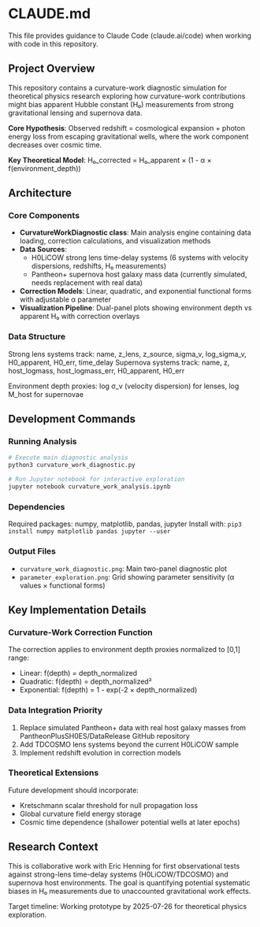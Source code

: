 # CLAUDE.md

This file provides guidance to Claude Code (claude.ai/code) when working with code in this repository.

## Project Overview

This repository contains a curvature-work diagnostic simulation for theoretical physics research exploring how curvature-work contributions might bias apparent Hubble constant (H₀) measurements from strong gravitational lensing and supernova data.

**Core Hypothesis**: Observed redshift = cosmological expansion + photon energy loss from escaping gravitational wells, where the work component decreases over cosmic time.

**Key Theoretical Model**: H₀_corrected = H₀_apparent × (1 - α × f(environment_depth))

## Architecture

### Core Components

- **CurvatureWorkDiagnostic class**: Main analysis engine containing data loading, correction calculations, and visualization methods
- **Data Sources**: 
  - H0LiCOW strong lens time-delay systems (6 systems with velocity dispersions, redshifts, H₀ measurements)
  - Pantheon+ supernova host galaxy mass data (currently simulated, needs replacement with real data)
- **Correction Models**: Linear, quadratic, and exponential functional forms with adjustable α parameter
- **Visualization Pipeline**: Dual-panel plots showing environment depth vs apparent H₀ with correction overlays

### Data Structure

Strong lens systems track: name, z_lens, z_source, sigma_v, log_sigma_v, H0_apparent, H0_err, time_delay
Supernova systems track: name, z, host_logmass, host_logmass_err, H0_apparent, H0_err

Environment depth proxies: log σ_v (velocity dispersion) for lenses, log M_host for supernovae

## Development Commands

### Running Analysis
```bash
# Execute main diagnostic analysis
python3 curvature_work_diagnostic.py

# Run Jupyter notebook for interactive exploration
jupyter notebook curvature_work_analysis.ipynb
```

### Dependencies
Required packages: numpy, matplotlib, pandas, jupyter
Install with: `pip3 install numpy matplotlib pandas jupyter --user`

### Output Files
- `curvature_work_diagnostic.png`: Main two-panel diagnostic plot
- `parameter_exploration.png`: Grid showing parameter sensitivity (α values × functional forms)

## Key Implementation Details

### Curvature-Work Correction Function
The correction applies to environment depth proxies normalized to [0,1] range:
- Linear: f(depth) = depth_normalized  
- Quadratic: f(depth) = depth_normalized²
- Exponential: f(depth) = 1 - exp(-2 × depth_normalized)

### Data Integration Priority
1. Replace simulated Pantheon+ data with real host galaxy masses from PantheonPlusSH0ES/DataRelease GitHub repository
2. Add TDCOSMO lens systems beyond the current H0LiCOW sample
3. Implement redshift evolution in correction models

### Theoretical Extensions
Future development should incorporate:
- Kretschmann scalar threshold for null propagation loss
- Global curvature field energy storage
- Cosmic time dependence (shallower potential wells at later epochs)

## Research Context

This is collaborative work with Eric Henning for first observational tests against strong-lens time-delay systems (H0LiCOW/TDCOSMO) and supernova host environments. The goal is quantifying potential systematic biases in H₀ measurements due to unaccounted gravitational work effects.

Target timeline: Working prototype by 2025-07-26 for theoretical physics exploration.